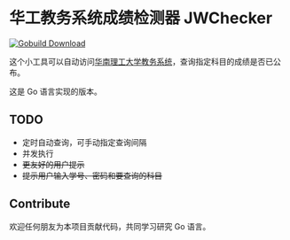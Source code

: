 # 华工教务系统成绩检测器 JWChecker

[![Gobuild Download](http://gobuild.io/badge/github.com/stackia/jwchecker/download.png)](http://gobuild.io/github.com/stackia/jwchecker)

这个小工具可以自动访问[华南理工大学教务系统](http://www.scut.edu.cn/jw2005)，查询指定科目的成绩是否已公布。

这是 Go 语言实现的版本。

## TODO

* 定时自动查询，可手动指定查询间隔
* 并发执行
* ~~更友好的用户提示~~
* ~~提示用户输入学号、密码和要查询的科目~~

## Contribute

欢迎任何朋友为本项目贡献代码，共同学习研究 Go 语言。

